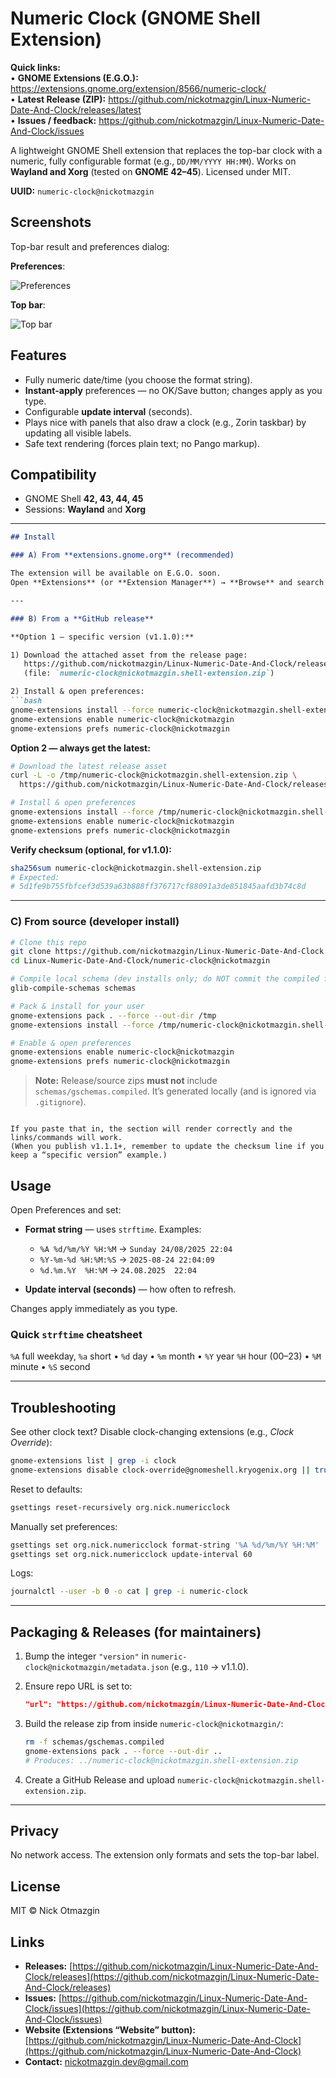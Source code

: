 # Numeric Clock (GNOME Shell Extension)

**Quick links:**  
• **GNOME Extensions (E.G.O.):** https://extensions.gnome.org/extension/8566/numeric-clock/  
• **Latest Release (ZIP):** https://github.com/nickotmazgin/Linux-Numeric-Date-And-Clock/releases/latest  
• **Issues / feedback:** https://github.com/nickotmazgin/Linux-Numeric-Date-And-Clock/issues

A lightweight GNOME Shell extension that replaces the top-bar clock with a numeric, fully configurable format (e.g., `DD/MM/YYYY HH:MM`). Works on **Wayland and Xorg** (tested on **GNOME 42–45**). Licensed under MIT.

**UUID:** `numeric-clock@nickotmazgin`

## Screenshots

Top-bar result and preferences dialog:

**Preferences**:

![Preferences](screenshots/prefs.png)

**Top bar**:

![Top bar](screenshots/topbar.png)

## Features

* Fully numeric date/time (you choose the format string).
* **Instant-apply** preferences — no OK/Save button; changes apply as you type.
* Configurable **update interval** (seconds).
* Plays nice with panels that also draw a clock (e.g., Zorin taskbar) by updating all visible labels.
* Safe text rendering (forces plain text; no Pango markup).

## Compatibility

* GNOME Shell **42, 43, 44, 45**
* Sessions: **Wayland** and **Xorg**

---

````markdown
## Install

### A) From **extensions.gnome.org** (recommended)

The extension will be available on E.G.O. soon.  
Open **Extensions** (or **Extension Manager**) → **Browse** and search for **“Numeric Clock”** (UUID: `numeric-clock@nickotmazgin`) → toggle **On** → **Preferences** to configure.

---

### B) From a **GitHub release**

**Option 1 — specific version (v1.1.0):**

1) Download the attached asset from the release page:  
   https://github.com/nickotmazgin/Linux-Numeric-Date-And-Clock/releases/tag/v1.1.0  
   (file: `numeric-clock@nickotmazgin.shell-extension.zip`)

2) Install & open preferences:
```bash
gnome-extensions install --force numeric-clock@nickotmazgin.shell-extension.zip
gnome-extensions enable numeric-clock@nickotmazgin
gnome-extensions prefs numeric-clock@nickotmazgin
````

**Option 2 — always get the latest:**

```bash
# Download the latest release asset
curl -L -o /tmp/numeric-clock@nickotmazgin.shell-extension.zip \
  https://github.com/nickotmazgin/Linux-Numeric-Date-And-Clock/releases/latest/download/numeric-clock@nickotmazgin.shell-extension.zip

# Install & open preferences
gnome-extensions install --force /tmp/numeric-clock@nickotmazgin.shell-extension.zip
gnome-extensions enable numeric-clock@nickotmazgin
gnome-extensions prefs numeric-clock@nickotmazgin
```

**Verify checksum (optional, for v1.1.0):**

```bash
sha256sum numeric-clock@nickotmazgin.shell-extension.zip
# Expected:
# 5d1fe9b755fbfcef3d539a63b888ff376717cf88091a3de851845aafd3b74c8d
```

---

### C) From source (developer install)

```bash
# Clone this repo
git clone https://github.com/nickotmazgin/Linux-Numeric-Date-And-Clock.git
cd Linux-Numeric-Date-And-Clock/numeric-clock@nickotmazgin

# Compile local schema (dev installs only; do NOT commit the compiled file)
glib-compile-schemas schemas

# Pack & install for your user
gnome-extensions pack . --force --out-dir /tmp
gnome-extensions install --force /tmp/numeric-clock@nickotmazgin.shell-extension.zip

# Enable & open preferences
gnome-extensions enable numeric-clock@nickotmazgin
gnome-extensions prefs numeric-clock@nickotmazgin
```

> **Note:** Release/source zips **must not** include `schemas/gschemas.compiled`. It’s generated locally (and is ignored via `.gitignore`).

```

If you paste that in, the section will render correctly and the links/commands will work.  
(When you publish v1.1.1+, remember to update the checksum line if you keep a “specific version” example.)
```
## Usage

Open Preferences and set:

* **Format string** — uses `strftime`. Examples:

  * `%A %d/%m/%Y %H:%M` → `Sunday 24/08/2025 22:04`
  * `%Y-%m-%d %H:%M:%S` → `2025-08-24 22:04:09`
  * `%d.%m.%Y  %H:%M` → `24.08.2025  22:04`
* **Update interval (seconds)** — how often to refresh.

Changes apply immediately as you type.

### Quick `strftime` cheatsheet

`%A` full weekday, `%a` short • `%d` day • `%m` month • `%Y` year
`%H` hour (00–23) • `%M` minute • `%S` second

---

## Troubleshooting

See other clock text? Disable clock-changing extensions (e.g., *Clock Override*):

```bash
gnome-extensions list | grep -i clock
gnome-extensions disable clock-override@gnomeshell.kryogenix.org || true
```

Reset to defaults:

```bash
gsettings reset-recursively org.nick.numericclock
```

Manually set preferences:

```bash
gsettings set org.nick.numericclock format-string '%A %d/%m/%Y %H:%M'
gsettings set org.nick.numericclock update-interval 60
```

Logs:

```bash
journalctl --user -b 0 -o cat | grep -i numeric-clock
```

---

## Packaging & Releases (for maintainers)

1. Bump the integer `"version"` in `numeric-clock@nickotmazgin/metadata.json` (e.g., `110` → v1.1.0).
2. Ensure repo URL is set to:

   ```json
   "url": "https://github.com/nickotmazgin/Linux-Numeric-Date-And-Clock"
   ```
3. Build the release zip from inside `numeric-clock@nickotmazgin/`:

   ```bash
   rm -f schemas/gschemas.compiled
   gnome-extensions pack . --force --out-dir ..
   # Produces: ../numeric-clock@nickotmazgin.shell-extension.zip
   ```
4. Create a GitHub Release and upload `numeric-clock@nickotmazgin.shell-extension.zip`.

---

## Privacy

No network access. The extension only formats and sets the top-bar label.

## License

MIT © Nick Otmazgin

## Links

* **Releases:** [https://github.com/nickotmazgin/Linux-Numeric-Date-And-Clock/releases](https://github.com/nickotmazgin/Linux-Numeric-Date-And-Clock/releases)
* **Issues:** [https://github.com/nickotmazgin/Linux-Numeric-Date-And-Clock/issues](https://github.com/nickotmazgin/Linux-Numeric-Date-And-Clock/issues)
* **Website (Extensions “Website” button):** [https://github.com/nickotmazgin/Linux-Numeric-Date-And-Clock](https://github.com/nickotmazgin/Linux-Numeric-Date-And-Clock)
* **Contact:** [nickotmazgin.dev@gmail.com](mailto:nickotmazgin.dev@gmail.com)
